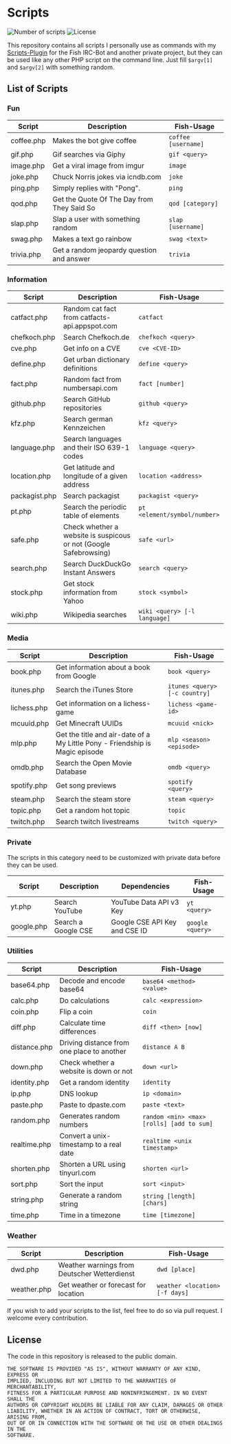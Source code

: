 # Scripts

![Number of scripts](https://img.shields.io/badge/Scripts-53-brightgreen.svg)
![License](https://img.shields.io/badge/License-Public%20Domain-blue.svg)

This repository contains all scripts I personally use as commands with my [Scripts-Plugin](https://github.com/nkreer/Fish-Scripts) for the Fish IRC-Bot and another private project, but they can be used like any other PHP script on the command line. Just fill `$argv[1]` and `$argv[2]` with something random.

## List of Scripts

### Fun

| Script | Description | Fish-Usage |
|--------|-------------|------------|
| coffee.php | Makes the bot give coffee | `coffee [username]` |
| gif.php | Gif searches via Giphy | `gif <query>` |
| image.php | Get a viral image from imgur | `image` |
| joke.php | Chuck Norris jokes via icndb.com | `joke` |
| ping.php | Simply replies with "Pong". | `ping` |
| qod.php | Get the Quote Of The Day from They Said So | `qod [category]` |
| slap.php | Slap a user with something random | `slap [username]` |
| swag.php | Makes a text go rainbow | `swag <text>` |
| trivia.php | Get a random jeopardy question and answer | `trivia` |

### Information

| Script | Description | Fish-Usage |
|--------|-------------|------------|
| catfact.php | Random cat fact from catfacts-api.appspot.com | `catfact` |
| chefkoch.php | Search Chefkoch.de | `chefkoch <query>`|
| cve.php | Get info on a CVE | `cve <CVE-ID>` |
| define.php | Get urban dictionary definitions | `define <query>` |
| fact.php | Random fact from numbersapi.com | `fact [number]` |
| github.php | Search GitHub repositories | `github <query>` |
| kfz.php | Search german Kennzeichen | `kfz <query>` |
| language.php | Search languages and their ISO 639-1 codes | `language <query>` |
| location.php | Get latitude and longitude of a given address | `location <address>` |
| packagist.php | Search packagist | `packagist <query>`|
| pt.php | Search the periodic table of elements | `pt <element/symbol/number>` |
| safe.php | Check whether a website is suspicous or not (Google Safebrowsing) | `safe <url>` |
| search.php | Search DuckDuckGo Instant Answers | `search <query>` |
| stock.php | Get stock information from Yahoo | `stock <symbol>` |
| wiki.php | Wikipedia searches | `wiki <query> [-l language]` |

### Media

| Script | Description | Fish-Usage |
|--------|-------------|------------|
| book.php | Get information about a book from Google | `book <query>` |
| itunes.php | Search the iTunes Store | `itunes <query> [-c country]` |
| lichess.php | Get information on a lichess-game | `lichess <game-id>` |
| mcuuid.php | Get Minecraft UUIDs | `mcuuid <nick>` |
| mlp.php | Get the title and air-date of a My Little Pony - Friendship is Magic episode | `mlp <season> <episode>` |
| omdb.php | Search the Open Movie Database | `omdb <query>` |
| spotify.php | Get song previews | `spotify <query>` |
| steam.php | Search the steam store | `steam <query>` |
| topic.php | Get a random hot topic | `topic` |
| twitch.php | Search twitch livestreams | `twitch <query> ` |


### Private

The scripts in this category need to be customized with private data before they can be used.

| Script | Description | Dependencies | Fish-Usage |
|--------|-------------|--------------|------------|
| yt.php | Search YouTube | YouTube Data API v3 Key | `yt <query>` |
| google.php | Search a Google CSE | Google CSE API Key and CSE ID | `google <query>` |

### Utilities

| Script | Description | Fish-Usage |
|--------|-------------|------------|
| base64.php | Decode and encode base64 | `base64 <method> <value>` |
| calc.php | Do calculations | `calc <expression>` |
| coin.php | Flip a coin | `coin` |
| diff.php | Calculate time differences | `diff <then> [now]` |
| distance.php | Driving distance from one place to another | `distance A B` |
| down.php | Check whether a website is down or not | `down <url>` |
| identity.php | Get a random identity | `identity` |
| ip.php | DNS lookup | `ip <domain>` |
| paste.php | Paste to dpaste.com | `paste <text>` |
| random.php | Generates random numbers | `random <min> <max> [rolls] [add to sum]` |
| realtime.php | Convert a unix-timestamp to a real date | `realtime <unix timestamp>` |
| shorten.php | Shorten a URL using tinyurl.com | `shorten <url>` |
| sort.php | Sort the input | `sort <input>` |
| string.php | Generate a random string | `string [length] [chars]` |
| time.php | Time in a timezone | `time [timezone]` |

### Weather

| Script | Description | Fish-Usage |
|--------|-------------|------------|
| dwd.php | Weather warnings from Deutscher Wetterdienst | `dwd [place]` |
| weather.php | Get weather or forecast for location | `weather <location> [-f days]` |

If you wish to add your scripts to the list, feel free to do so via pull request. I welcome every contribution.

## License

The code in this repository is released to the public domain.

```
THE SOFTWARE IS PROVIDED "AS IS", WITHOUT WARRANTY OF ANY KIND, EXPRESS OR
IMPLIED, INCLUDING BUT NOT LIMITED TO THE WARRANTIES OF MERCHANTABILITY,
FITNESS FOR A PARTICULAR PURPOSE AND NONINFRINGEMENT. IN NO EVENT SHALL THE
AUTHORS OR COPYRIGHT HOLDERS BE LIABLE FOR ANY CLAIM, DAMAGES OR OTHER
LIABILITY, WHETHER IN AN ACTION OF CONTRACT, TORT OR OTHERWISE, ARISING FROM,
OUT OF OR IN CONNECTION WITH THE SOFTWARE OR THE USE OR OTHER DEALINGS IN THE
SOFTWARE.
```
